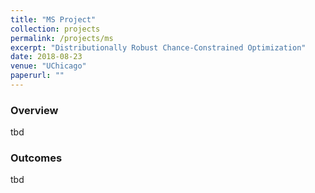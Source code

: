 ```yaml
---
title: "MS Project"
collection: projects
permalink: /projects/ms
excerpt: "Distributionally Robust Chance-Constrained Optimization"
date: 2018-08-23
venue: "UChicago"
paperurl: ""
---
```

### Overview
tbd

### Outcomes
tbd
